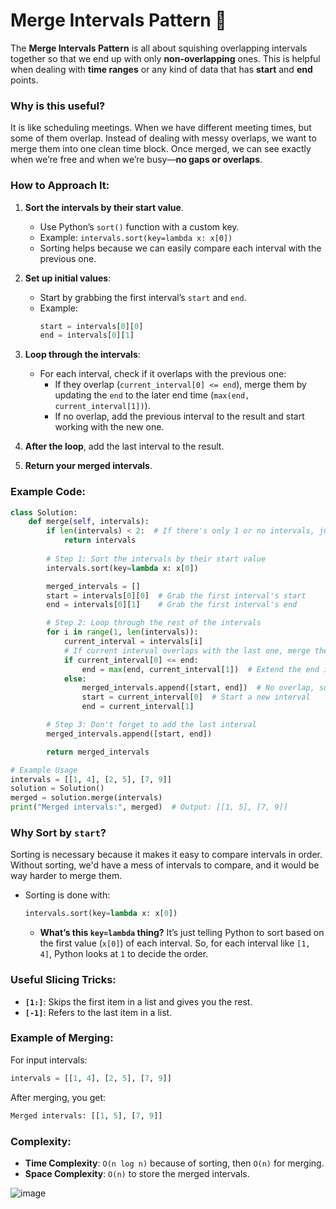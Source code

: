# Merge Intervals Pattern 🧩

The **Merge Intervals Pattern** is all about squishing overlapping intervals together so that we end up with only **non-overlapping** ones. This is helpful when dealing with **time ranges** or any kind of data that has **start** and **end** points.

### Why is this useful?
It is like scheduling meetings. When we have different meeting times, but some of them overlap. Instead of dealing with messy overlaps, we want to merge them into one clean time block. Once merged, we can see exactly when we’re free and when we’re busy—**no gaps or overlaps**.


### How to Approach It:

1. **Sort the intervals by their start value**.
   - Use Python’s `sort()` function with a custom key.
   - Example: `intervals.sort(key=lambda x: x[0])`
   - Sorting helps because we can easily compare each interval with the previous one.

2. **Set up initial values**:
   - Start by grabbing the first interval’s `start` and `end`.
   - Example:
     ```python
     start = intervals[0][0]
     end = intervals[0][1]
     ```

3. **Loop through the intervals**:
   - For each interval, check if it overlaps with the previous one:
     - If they overlap (`current_interval[0] <= end`), merge them by updating the `end` to the later end time (`max(end, current_interval[1])`).
     - If no overlap, add the previous interval to the result and start working with the new one.

4. **After the loop**, add the last interval to the result.

5. **Return your merged intervals**.

### Example Code:

```python
class Solution:
    def merge(self, intervals):
        if len(intervals) < 2:  # If there's only 1 or no intervals, just return it
            return intervals
        
        # Step 1: Sort the intervals by their start value
        intervals.sort(key=lambda x: x[0])

        merged_intervals = []
        start = intervals[0][0]  # Grab the first interval's start
        end = intervals[0][1]    # Grab the first interval's end

        # Step 2: Loop through the rest of the intervals
        for i in range(1, len(intervals)):
            current_interval = intervals[i]
            # If current interval overlaps with the last one, merge them
            if current_interval[0] <= end:
                end = max(end, current_interval[1])  # Extend the end if they overlap
            else:
                merged_intervals.append([start, end])  # No overlap, so add the last merged interval
                start = current_interval[0]  # Start a new interval
                end = current_interval[1]

        # Step 3: Don't forget to add the last interval
        merged_intervals.append([start, end])

        return merged_intervals

# Example Usage
intervals = [[1, 4], [2, 5], [7, 9]]
solution = Solution()
merged = solution.merge(intervals)
print("Merged intervals:", merged)  # Output: [[1, 5], [7, 9]]
```

### Why Sort by `start`?

Sorting is necessary because it makes it easy to compare intervals in order. Without sorting, we'd have a mess of intervals to compare, and it would be way harder to merge them.

- Sorting is done with:
  ```python
  intervals.sort(key=lambda x: x[0])
  ```
  - **What’s this `key=lambda` thing?** It’s just telling Python to sort based on the first value (`x[0]`) of each interval. So, for each interval like `[1, 4]`, Python looks at `1` to decide the order.

### Useful Slicing Tricks:
- **`[1:]`**: Skips the first item in a list and gives you the rest.
- **`[-1]`**: Refers to the last item in a list.

### Example of Merging:

For input intervals:
```python
intervals = [[1, 4], [2, 5], [7, 9]]
```
After merging, you get:
```python
Merged intervals: [[1, 5], [7, 9]]
```

### Complexity:
- **Time Complexity**: `O(n log n)` because of sorting, then `O(n)` for merging.
- **Space Complexity**: `O(n)` to store the merged intervals.

![image](https://github.com/user-attachments/assets/093be168-d297-42e7-a87f-8923c5d2d1ac)

